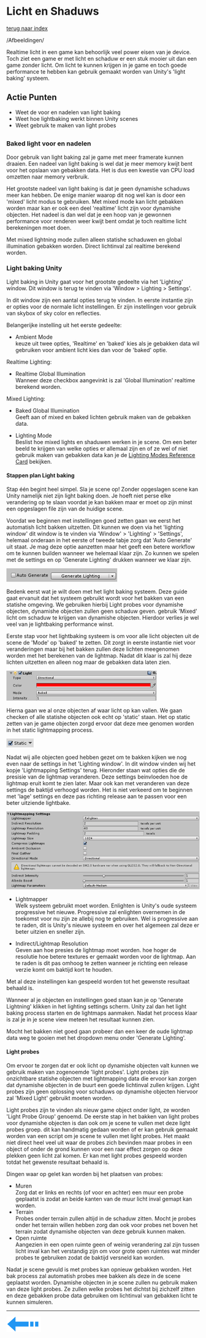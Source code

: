 # Licht en Shaduws
[terug naar index](/Index.md#unity-settings)  

/Afbeeldingen/

Realtime licht in een game kan behoorlijk veel power eisen van je device. Toch ziet een game er met licht en schaduw er een stuk mooier uit 
dan een game zonder licht. Om licht te kunnen krijgen in je game en toch goede performance te hebben kan gebruik gemaakt worden van Unity's 
'light baking' systeem.  

## Actie Punten
* Weet de voor en nadelen van light baking
* Weet hoe lightbaking werkt binnen Unity scenes
* Weet gebruik te maken van light probes
##  

### Baked light voor en nadelen 

Door gebruik van light baking zal je game met meer framerate kunnen draaien. Een nadeel van light baking is wel dat je meer memory kwijt bent voor 
het opslaan van gebakken data. Het is dus een kwestie van CPU load omzetten naar memory verbruik.

Het grootste nadeel van light baking is dat je geen dynamishe schaduws meer kan hebben. De enige manier waarop dit nog wel kan is door een 'mixed' 
licht modus te gebruiken. Met mixed mode kan licht gebakken worden maar kan er ook een deel 'realtime' licht zijn voor dynamishe objecten. Het nadeel 
is dan wel dat je een hoop van je gewonnen performance voor renderen weer kwijt bent omdat je toch realtime licht berekeningen moet doen.

Met mixed lightning mode zullen alleen statishe schaduwen en global illumination gebakken worden. Direct lichtinval zal realtime berekend worden.  

### Light baking Unity

Light baking in Unity gaat voor het grootste gedeelte via het 'Lighting' window. Dit window is terug te vinden via 'Window > Lighting > Settings'.  

In dit window zijn een aantal opties terug te vinden. In eerste instantie zijn er opties voor de normale licht instellingen. Er zijn instellingen 
voor gebruik van skybox of sky color en reflecties.  

Belangerijke instelling uit het eerste gedeelte:  
* Ambient Mode  
keuze uit twee opties, 'Realtime' en 'baked' kies als je gebakken data wil gebruiken voor ambient licht kies dan voor de 'baked' optie.

Realtime Lighting:   
* Realtime Global Illumination  
Wanneer deze checkbox aangevinkt is zal 'Global Illumination' realtime berekend worden.

Mixed Lighting:   
* Baked Global Illumination  
Geeft aan of mixed en baked lichten gebruik maken van de gebakken data.  

* Lighting Mode  
Beslist hoe mixed lights en shaduwen werken in je scene. Om een beter beeld te krijgen van welke opties er allemaal zijn en of ze wel of niet gebruik 
maken van gebakken data kan je de [Lighting Modes Reference Card](/UnitySettings/LightingModesCard.md) bekijken.  

#### Stappen plan Light baking  

Stap één begint heel simpel. Sla je scene op! Zonder opgeslagen scene kan Unity namelijk niet zijn light baking doen. Je hoeft niet perse elke verandering op te slaan 
voordat je kan bakken maar er moet op zijn minst een opgeslagen file zijn van de huidige scene.  

Voordat we beginnen met instellingen goed zetten gaan we eerst het automatish licht bakken uitzetten. Dit kunnen we doen via het 'lighting window' 
dit window is te vinden via 'Window' > 'Lighting' > 'Settings', helemaal onderaan in het eerste of tweede tabje zorg dat 'Auto Generate' uit staat. 
Je mag deze optie aanzetten maar het geeft een betere workflow om te kunnen builden wanneer we helemaal klaar zijn. Zo kunnen we spelen met de 
settings en op 'Generate Lighting' drukken wanneer we klaar zijn.  

![LichtShaduw_AutoGenerate](/Afbeeldingen/LichtShaduw_AutoGenerate.png)  

Bedenk eerst wat je wilt doen met het light baking systeem. Deze guide gaat ervanuit dat het systeem gebruikt wordt voor het bakken van een statishe 
omgeving. We gebruiken hierbij Light probes voor dynamishe objecten, dynamishe objecten zullen geen schaduw geven. gebruik 'Mixed' licht om schaduw 
te krijgen van dynamishe objecten. Hierdoor verlies je wel veel van je lightbaking performance winst.

Eerste stap voor het lightbaking systeem is om voor alle licht objecten uit de scene de 'Mode' op 'baked' te zetten. Dit zorgt in eerste instantie 
niet voor veranderingen maar bij het bakken zullen deze lichten meegenomen worden met het berekenen van de lightmap. Nadat dit klaar is zal hij deze 
lichten uitzetten en alleen nog maar de gebakken data laten zien.  

![LichtShaduw_BakedMode](/Afbeeldingen/LichtShaduw_BakedMode.png)  

Hierna gaan we al onze objecten af waar licht op kan vallen. We gaan checken of alle statishe objecten ook echt op 'static' staan. Het op static 
zetten van je game objecten zorgd ervoor dat deze mee genomen worden in het static lightmapping process. 

![LichShaduw_StaticObjects](/Afbeeldingen/LichShaduw_StaticObjects.png)  

Nadat wij alle objecten goed hebben gezet om te bakken kijken we nog even naar de settings in het 'Lighting window'. In dit window vinden wij het kopje 'Lightmapping Settings' 
terug. Hieronder staan wat opties die de presisie van de lightmap veranderen. Deze settings beinvloeden hoe de lightmap eruit komt te zien later. Maar ook kan met 
veranderen van deze settings de baktijd verhoogd worden. Het is niet verkeerd om te beginnen met 'lage' settings en deze pas richting release aan te passen voor 
een beter uitziende lightbake.  

![LichtShaduw_LightmappingSettings](/Afbeeldingen/LichtShaduw_LightmappingSettings.png)  

* Lightmapper  
Welk systeem gebruikt moet worden. Enlighten is Unity's oude systeem progressive het nieuwe. Progressive zal enlighten overnemen in de toekomst voor nu zijn ze allebij nog 
te gebruiken. Wel is progressive aan te raden, dit is Unity's nieuwe systeem en over het algemeen zal deze er beter uitzien en sneller zijn.  

* Indirect/Lightmap Resolution  
Geven aan hoe presies de lightmap moet worden. hoe hoger de resolutie hoe betere textures er gemaakt worden voor de lightmap. Aan te raden is dit pas omhoog te zetten 
wanneer je richting een release verzie komt om baktijd kort te houden.  

Met al deze instellingen kan gespeeld worden tot het gewenste resultaat behaald is.

Wanneer al je objecten en instellingen goed staan kan je op 'Generate Lightning' klikken in het lighting settings scherm. Unity zal dan het light baking process starten
en de lightmaps aanmaken. Nadat het process klaar is zal je in je scene view meteen het resultaat kunnen zien.  

Mocht het bakken niet goed gaan probeer dan een keer de oude lightmap data weg te gooien met het dropdown menu onder 'Generate Lighting'.

#### Light probes

Om ervoor te zorgen dat er ook licht op dynamishe objecten valt kunnen we gebruik maken van zogenoemde 'light probes'. Light probes zijn onzichtbare statishe objecten met 
lightmapping data die ervoor kan zorgen dat dynamishe objecten in de buurt een goede lichtinval zullen krijgen. Light probes zijn geen oplossing voor schaduws op dynamishe 
objecten hiervoor zal 'Mixed Light' gebruikt moeten worden. 

Light probes zijn te vinden als nieuw game object onder light, ze worden 'Light Probe Group' genoemd. De eerste stap in het bakken van light probes voor dynamishe 
objecten is dan ook om je scene te vullen met deze light probes groep. dit kan handmatig gedaan worden of er kan gebruik gemaakt worden van een script om je scene 
te vullen met light probes. Het maakt niet direct heel veel uit waar de probes zich bevinden maar probes in een object of onder de grond kunnen voor een raar 
effect zorgen op deze plekken geen licht zal komen. Er kan met light probes gespeeld worden totdat het gewenste resultaat behaald is.  

Dingen waar op gelet kan worden bij het plaatsen van probes:  

* Muren  
Zorg dat er links en rechts (of voor en achter) een muur een probe geplaatst is zodat an beide kanten van de muur licht inval gemapt kan worden.  
* Terrain  
Probes onder terrain zullen altijd in de schaduw zitten. Mocht je probes onder het terrain willen hebben zorg dan ook voor probes net boven het terrain zodat 
dynamishe objecten van deze gebruik kunnen maken.  
* Open ruimte  
Aangezien in een open ruimte geen of weinig verandering zal zijn tussen licht inval kan het verstandig zijn om voor grote open ruimtes wat minder probes te gebruiken 
zodat de baktijd versneld kan worden.  

Nadat je scene gevuld is met probes kan opnieuw gebakken worden. Het bak process zal automatish probes mee bakken als deze in de scene geplaatst worden. Dynamishe 
objecten in je scene zullen nu gebruik maken van deze light probes. Ze zullen welke probes het dichtst bij zichzelf zitten en deze gebakken probe data gebruiken 
om lichtinval van gebakken licht te kunnen simuleren.  

---
[![Last Page](/Afbeeldingen/Arrow_back_small.png)](/UnitySettings/Physics.md)